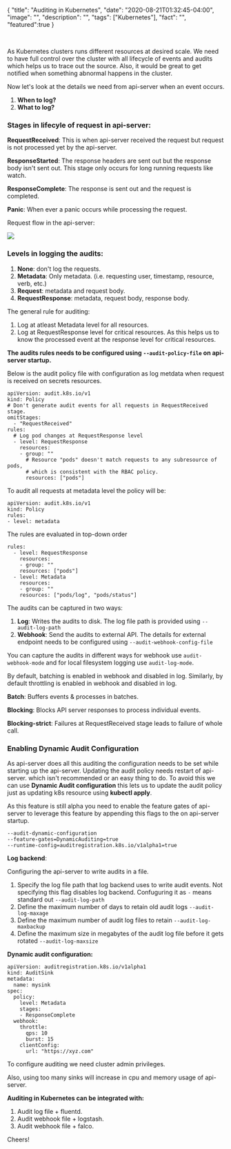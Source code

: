 {
  "title": "Auditing in Kubernetes",
  "date": "2020-08-21T01:32:45-04:00",
  "image": "",
  "description": "",
  "tags": ["Kubernetes"],
  "fact": "",
  "featured":true
}

<br>

As Kubernetes clusters runs different resources at desired scale. We need to have full control over the cluster with all lifecycle of events and audits which helps us to trace out the source. Also, it would be great to get notified when something abnormal happens in the cluster.

Now let's look at the details we need from api-server when an event occurs.

1. **When to log?**
2. **What to log?**


### Stages in lifecyle of request in api-server:

**RequestReceived**: This is when api-server received the request but request is not processed yet by the api-server.

**ResponseStarted**: The response headers are sent out but the response body isn't sent out. This stage only occurs for long running requests like watch.

**ResponseComplete**: The response is sent out and the request is completed.

**Panic**: When ever a panic occurs while processing the request.

Request flow in the api-server:

![](https://i.imgur.com/Do0oI1D.png)
 
 
### Levels in logging the audits:
 
 1. **None**: don't log the requests.
 2. **Metadata**: Only metadata. (i.e. requesting user, timestamp, resource, verb, etc.)
 3. **Request**: metadata and request body.
 4. **RequestResponse**: metadata, request body, response body.


The general rule for auditing:

1. Log at atleast Metadata level for all resources.
2. Log at RequestResponse level for critical resources. As this helps us to know the processed event at the response level for critical resources.

**The audits rules needs to be configured using ```--audit-policy-file```
on api-server startup.**

Below is the audit policy file with configuration as log metdata when request is received on secrets resources.


```
apiVersion: audit.k8s.io/v1
kind: Policy
# Don't generate audit events for all requests in RequestReceived stage.
omitStages:
  - "RequestReceived"
rules:
  # Log pod changes at RequestResponse level
  - level: RequestResponse
    resources:
    - group: ""
      # Resource "pods" doesn't match requests to any subresource of pods,
      # which is consistent with the RBAC policy.
      resources: ["pods"]
```

To audit all requests at metadata level the policy will be:

```
apiVersion: audit.k8s.io/v1
kind: Policy
rules:
- level: metadata
```

The rules are evaluated in top-down order

```
rules:
  - level: RequestResponse
    resources:
    - group: ""
    resources: ["pods"]
  - level: Metadata
    resources:
    - group: ""
    resources: ["pods/log", "pods/status"]
```

The audits can be captured in two ways:

1. **Log**: Writes the audits to disk. The log file path is provided using ```--audit-log-path```
2. **Webhook**: Send the audits to external API. The details for external endpoint needs to be configured using ```--audit-webhook-config-file```

You can capture the audits in different ways for webhook use ```audit-webhook-mode``` and for local filesystem logging use ```audit-log-mode```.

By default, batching is enabled in webhook and disabled in log. Similarly, by default throttling is enabled in webhook and disabled in log.


**Batch**: Buffers events & processes in batches.

**Blocking**: Blocks API server responses to process individual events.

**Blocking-strict**: Failures at RequestReceived stage leads to failure of whole call.

### Enabling Dynamic Audit Configuration


As api-server does all this auditing the configuration needs to be set while starting up the api-server. Updating the audit policy needs restart of api-server. which isn't recommended or an easy thing to do. To avoid this we can use **Dynamic Audit configuration** this lets us to update the audit policy just as updating k8s resource using **kubectl apply**.

As this feature is still alpha you need to enable the feature gates of api-server to leverage this feature by appending this flags to the on api-server startup.

```
--audit-dynamic-configuration
--feature-gates=DynamicAuditing=true
--runtime-config=auditregistration.k8s.io/v1alpha1=true
```


**Log backend**:

Configuring the api-server to write audits in a file. 

1. Specify the log file path that log backend uses to write audit events. Not specifying this flag disables log backend. Confuguring it as ```-``` means standard out ```--audit-log-path```
2. Define the maximum number of days to retain old audit logs ```--audit-log-maxage```
3. Define the maximum number of audit log files to retain ```--audit-log-maxbackup```
4.  Define the maximum size in megabytes of the audit log file before it gets rotated ```--audit-log-maxsize``` 

**Dynamic audit configuration:**

```
apiVersion: auditregistration.k8s.io/v1alpha1
kind: AuditSink
metadata:
  name: mysink
spec:
  policy:
    level: Metadata
    stages:
    - ResponseComplete
  webhook:
    throttle:
      qps: 10
      burst: 15
    clientConfig:
      url: "https://xyz.com"
```

To configure auditing we need cluster admin privileges. 

Also, using too many sinks will increase in cpu and memory usage of api-server. 


**Auditing in Kubernetes can be integrated with:**

1. Audit log file + fluentd.
2. Audit webhook file + logstash.
3. Audit webhook file + falco.


Cheers!



